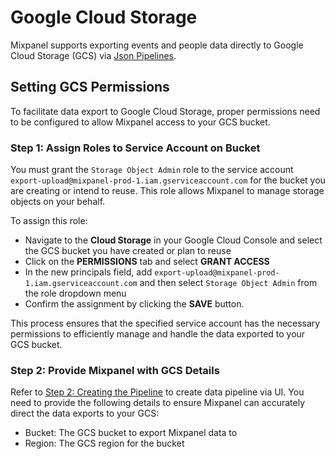 # Google Cloud Storage

Mixpanel supports exporting events and people data directly to Google Cloud Storage (GCS) via [Json Pipelines](/docs/data-pipelines/overview).

## Setting GCS Permissions

To facilitate data export to Google Cloud Storage, proper permissions need to be configured to allow Mixpanel access to your GCS bucket.

### Step 1: Assign Roles to Service Account on Bucket

You must grant the `Storage Object Admin` role to the service account `export-upload@mixpanel-prod-1.iam.gserviceaccount.com` for the bucket you are creating or intend to reuse. This role allows Mixpanel to manage storage objects on your behalf.

To assign this role:

- Navigate to the **Cloud Storage** in your Google Cloud Console and select the GCS bucket you have created or plan to reuse
- Click on the **PERMISSIONS** tab and select **GRANT ACCESS**
- In the new principals field, add `export-upload@mixpanel-prod-1.iam.gserviceaccount.com` and then select `Storage Object Admin` from the role dropdown menu
- Confirm the assignment by clicking the **SAVE** button.

This process ensures that the specified service account has the necessary permissions to efficiently manage and handle the data exported to your GCS bucket.

### Step 2: Provide Mixpanel with GCS Details

Refer to [Step 2: Creating the Pipeline](/docs/data-pipelines/overview/#step-2-creating-the-pipeline) to create data pipeline via UI. You need to provide the following details to ensure Mixpanel can accurately direct the data exports to your GCS:

- Bucket: The GCS bucket to export Mixpanel data to
- Region: The GCS region for the bucket
